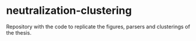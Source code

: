 # neutralization-clustering

Repository with the code to replicate the figures, parsers and clusterings of the thesis.
